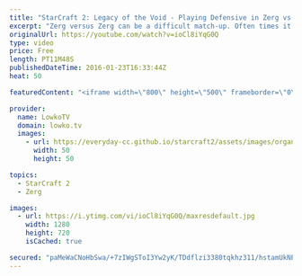 ```yaml
---
title: "StarCraft 2: Legacy of the Void - Playing Defensive in Zerg vs Zerg!"
excerpt: "Zerg versus Zerg can be a difficult match-up. Often times it is hard to judge if you are behind or ahead and it can be difficult to decide how you want to follow up early game aggression. In this video of Zerg versus Zerg I go over the follow-up, after defending early game aggression.  In this particular"
originalUrl: https://youtube.com/watch?v=ioCl8iYqG0Q
type: video
price: Free
length: PT11M48S
publishedDateTime: 2016-01-23T16:33:44Z
heat: 50

featuredContent: "<iframe width=\"800\" height=\"500\" frameborder=\"0\" src=\"https://www.youtube.com/embed/ioCl8iYqG0Q\" allow=\"accelerometer; autoplay; encrypted-media; gyroscope; picture-in-picture\" allowfullscreen></iframe>"

provider:
  name: LowkoTV
  domain: lowko.tv
  images:
    - url: https://everyday-cc.github.io/starcraft2/assets/images/organizations/lowko.tv-50x50.jpg
      width: 50
      height: 50

topics:
  - StarCraft 2
  - Zerg

images:
  - url: https://i.ytimg.com/vi/ioCl8iYqG0Q/maxresdefault.jpg
    width: 1280
    height: 720
    isCached: true

secured: "paMeWaCNoHbSwa/+7zIWgSToI3Yw2yK/TDdflzi3380tqkhz311/hstamUkNPgYRxwBPD7sPL2W+sIUZe8fpJOm/rMSBsXLdPTHkdt9Ptj1VIsuDN0syiZNteHfzHMjMRKQNkCoiU54P6mRVasMCQTjz97ee2SnQQMtwxnnkMF5QCZAeqAEKW8799AKHv6kkbUkqRg9/TOKrpqiKMuMtTE3wAdJ/IojJLiYU/tsgMWzfpdbE3VzDIYqIs51e3Dltf22LF7/Pk3Q2ivYmFAPshy857FWNYC7QTJyRAT4xfTlV0eRXgkcbzukmq0PTH2cgqqv8kt+s4cVnUxjFJvcL4fYFGE3btnGazV5POY3kRn1S/NCVGWzWMPyMi/bBFfpB5if5WzWHyKbUOAgnUZhKqKtuDDoB4/R/nE4eok8KNLQ=;LgpHFPZQj4YpyLfTddgfSA=="
---
```


